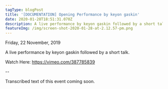 ```yaml
---
tagType: blogPost
title: '[DOCUMENTATION] Opening Performance by keyon gaskin'
date: 2020-01-28T18:51:31.070Z
description: A live performance by keyon gaskin followed by a short talk.
featureImg: /img/screen-shot-2020-01-28-at-2.12.57-pm.png
---
```

Friday, 22 November, 2019

A live performance by keyon gaskin followed by a short talk.

Watch Here: <https://vimeo.com/387785839>

\--

Transcribed text of this event coming soon.
